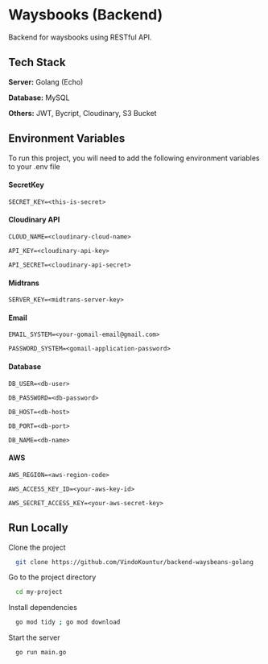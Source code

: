 
# Waysbooks (Backend)

Backend for waysbooks using RESTful API.


## Tech Stack

**Server:** Golang (Echo)

**Database:** MySQL

**Others:** JWT, Bycript, Cloudinary, S3 Bucket
## Environment Variables

To run this project, you will need to add the following environment variables to your .env file

#### SecretKey
`SECRET_KEY=<this-is-secret>`

#### Cloudinary API
`CLOUD_NAME=<cloudinary-cloud-name>`

`API_KEY=<cloudinary-api-key>`

`API_SECRET=<cloudinary-api-secret>`

#### Midtrans

`SERVER_KEY=<midtrans-server-key>`

#### Email

`EMAIL_SYSTEM=<your-gomail-email@gmail.com>`

`PASSWORD_SYSTEM=<gomail-application-password>`

#### Database
`DB_USER=<db-user>`

`DB_PASSWORD=<db-password>`

`DB_HOST=<db-host>`

`DB_PORT=<db-port>`

`DB_NAME=<db-name>`

#### AWS
`AWS_REGION=<aws-region-code>`

`AWS_ACCESS_KEY_ID=<your-aws-key-id>`

`AWS_SECRET_ACCESS_KEY=<your-aws-secret-key>`
## Run Locally

Clone the project

```bash
  git clone https://github.com/VindoKountur/backend-waysbeans-golang
```

Go to the project directory

```bash
  cd my-project
```

Install dependencies

```bash
  go mod tidy ; go mod download
```

Start the server

```bash
  go run main.go
```

